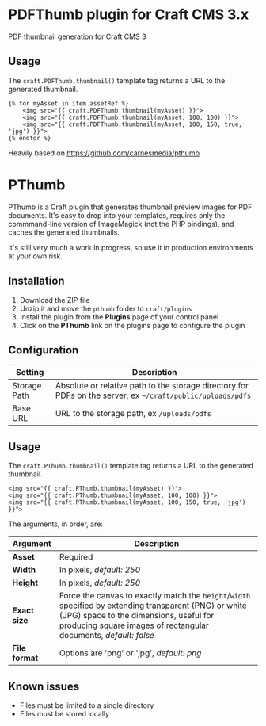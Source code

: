 # PDFThumb plugin for Craft CMS 3.x

PDF thumbnail generation for Craft CMS 3 

## Usage

The `craft.PDFThumb.thumbnail()` template tag returns a URL to the generated thumbnail.

```
{% for myAsset in item.assetRef %}
    <img src="{{ craft.PDFThumb.thumbnail(myAsset) }}">
    <img src="{{ craft.PDFThumb.thumbnail(myAsset, 100, 100) }}">
    <img src="{{ craft.PDFThumb.thumbnail(myAsset, 100, 150, true, 'jpg') }}">
{% endfor %}
```

Heavily based on https://github.com/carnesmedia/pthumb

# PThumb

PThumb is a Craft plugin that generates thumbnail preview images for PDF documents.
It's easy to drop into your templates, requires only the commmand-line version of
ImageMagick (not the PHP bindings), and caches the generated thumbnails.

It's still very much a work in progress, so use it in production environments at
your own risk.

## Installation

1. Download the ZIP file
2. Unzip it and move the `pthumb` folder to `craft/plugins`
3. Install the plugin from the __Plugins__ page of your control panel
4. Click on the __PThumb__ link on the plugins page to configure the plugin

## Configuration

Setting | Description
--------|--------
Storage Path | Absolute or relative path to the storage directory for PDFs on the server, ex `~/craft/public/uploads/pdfs` |
Base URL | URL to the storage path, ex `/uploads/pdfs` |

## Usage

The `craft.PThumb.thumbnail()` template tag returns a URL to the generated thumbnail.

```
<img src="{{ craft.PThumb.thumbnail(myAsset) }}">
<img src="{{ craft.PThumb.thumbnail(myAsset, 100, 100) }}">
<img src="{{ craft.PThumb.thumbnail(myAsset, 100, 150, true, 'jpg') }}">
```
The arguments, in order, are:

Argument | Description
-------- | --------
__Asset__ | Required
__Width__ | In pixels, *default: 250*
__Height__ | In pixels, *default: 250*
__Exact size__ | Force the canvas to exactly match the `height`/`width` specified by extending transparent (PNG) or white (JPG) space to the dimensions, useful for producing square images of rectangular documents, *default: false*
__File format__ | Options are 'png' or 'jpg', *default: png*


## Known issues

* Files must be limited to a single directory
* Files must be stored locally